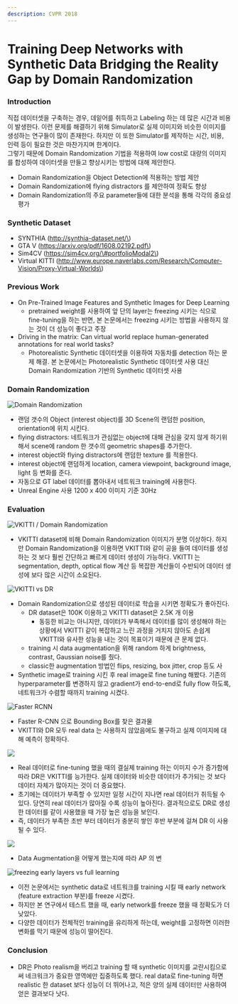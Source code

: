 ```yaml
---
description: CVPR 2018
---
```


# Training Deep Networks with Synthetic Data Bridging the Reality Gap by Domain Randomization

### Introduction

직접 데이터셋을 구축하는 경우, 데잍어를 취득하고 Labeling 하는 데 많은 시간과 비용이 발생한다. 이런 문제를 해결하기 위해 Simulator로 실제 이미지와 비슷한 이미지를 생성하는 연구들이 많이 존재한다. 하지만  이 또한 Simulator를 제작하는 시간, 비용, 인력 등이 필요한 것은 마찬가지며 한계이다.  
그렇기 때문에 Domain Randomization 기법을 적용하여 low cost로 대량의 이미지를 합성하여 데이터셋을 만들고 향상시키는 방법에 대해 제안한다.

* Domain Randomization을 Object Detection에 적용하는 방법 제안
* Domain Randomization에 flying distractors 를 제안하여 정확도 향상
* Domain Randomization의 주요 parameter들에 대한 분석을 통해 각각의 중요성 평가

### Synthetic Dataset

* SYNTHIA \(http://synthia-dataset.net/\)
* GTA V \(https://arxiv.org/pdf/1608.02192.pdf\)
* Sim4CV \(https://sim4cv.org/\#portfolioModal2\)
* Virtual KITTI \(http://www.europe.naverlabs.com/Research/Computer-Vision/Proxy-Virtual-Worlds\)

### Previous Work

* On Pre-Trained Image Features and Synthetic Images for Deep Learning
  * pretrained weight를 사용하여 앞 단의 layer는 freezing 시키는 식으로 fine-tuning을 하는 반면, 본 논문에서는 freezing 시키는 방법을 사용하지 않는 것이 더 성능이 좋다고 주장
* Driving in the matrix: Can virtual world replace human-generated annotations for real world tasks?
  * Photorealistic Synthetic 데이터셋을 이용하여 자동차를 detection 하는 문제 해결. 본 논문에서는 Photorealistic Synthetic 데이터셋 사용 대신 Domain Randomization 기반의 Synthetic 데이터셋 사용

### Domain Randomization

![Domain Randomization](../.gitbook/assets/image%20%28363%29.png)

* 랜덤 갯수의 Object \(interest object\)를 3D Scene의 랜덤한 position, orientation에 위치 시킨다.
* flying distractors: 네트워크가 관심없는 object에 대해 관심을 갖지 않게 하기위해서 scene에 random 한 갯수의 geometric shapes를 추가한다.
* interest object와 flying distractors에 랜덤한 texture 를 적용한다.
* interest object에 랜덤하게 location, camera viewpoint, background image, light 등 변화를 준다.
* 자동으로 GT label 데이터를 뽑아내서 네트워크 training에 사용한다.
* Unreal Engine 사용 1200 x 400 이미지 기준 30Hz

### Evaluation

![VKITTI / Domain Randomization](../.gitbook/assets/image%20%28368%29.png)

* VKITTI dataset에 비해 Domain Randomization 이미지가 분명 이상하다. 하지만 Domain Randomization을 이용하면 VKITTI와 같이 공을 들여 데이터를 생성하는 것 보다 훨씬 간단하고 빠르게 데이터 생성이 가능하다. VKITTI 는 segmentation, depth, optical flow 계산 등 복잡한 계산들이 수반되어 데이터 생성에 보다 많은 시간이 소요된다. 

![VKITTI vs DR](../.gitbook/assets/image%20%28297%29.png)

* Domain Randomization으로 생성된 데이터로 학습을 시키면 정확도가 좋아진다. 
  * DR dataset은 100K 이용하고 VKITTI dataset은 2.5K 개 이용
    * 동등한 비교는 아니지만, 데이터가 부족해서 데이터를 많이 생성해야 하는 상황에서 VKITTI 같이 복잡하고 느린  과정을 거치지 않아도 손쉽게 VKITTI와 유사한 성능을 내는 것이 목표이기 때문에 큰 문제 없다.
  * training 시 data augmentation을 위해 random 하게 brightness, contrast, Gaussian noise를 줬다.
  * classic한 augmentation 방법인 flips, resizing, box jitter, crop 등도 사 
* Synthetic image로 training 시킨 후 real image로 fine tuning 해봤다. 기존의 hyperparameter를 변경하지 않고 gradient가 end-to-end로 fully flow 하도록, 네트워크가 수렴할 때까지 training 시켰다. 

![Faster RCNN](../.gitbook/assets/image%20%2864%29.png)

* Faster R-CNN 으로 Bounding Box를 찾은 결과물
* VKITTI와 DR 모두 real data 는 사용하지 않았음에도 불구하고 실제 이미지에 대해 예측이 정확하다.

![](../.gitbook/assets/image%20%28145%29.png)

* Real 데이터로 fine-tuning 했을 때의 결실제 training 하는 이미지 수가 증가함에 따라 DR은 VKITTI를 능가한다. 실제 데이터와 비슷한 데이터가 추가되는 것 보다 데이터 자체가 많아지는 것이 더 중요했다. 
* 초기에는 데이터가 부족할 수 있지만 일정 시간이 지나면 real 데이터가 취득될 수 있다. 당연히 real 데이터가 많아질 수록 성능이 높아진다. 결과적으로도 DR로 생성한 데이터를 같이 사용했을 때 가장 높은 성능을 보인다.
* 즉, 데이터가 부족한 초반 부터 데이터가 충분히 쌓인 후반 부분에 걸쳐 DR 이 사용될 수 있다.

![](../.gitbook/assets/image%20%28360%29.png)

* Data Augmentation을 어떻게 했는지에 따라 AP 의 변

![freezing early layers vs full learning](../.gitbook/assets/image%20%28327%29.png)

* 이전 논문에서는 synthetic data로 네트워크를 training 시킬 때 early network \(feature extraction 부분\)를 freeze 시켰다. 
* 하지만 본 연구에서 테스트 했을 때, early network를 freeze 했을 때 정확도가 더 낮았다. 
* 다양한 데이터가 전체적인 training을 유리하게 하는데, weight를 고정하면 이러한 변화를 막기 때문에 성능이 떨어진다.

### Conclusion

* DR은 Photo realism을 버리고 training 할 때 synthetic 이미지를 교란시킴으로써 네크워크가 중요한 영역에만 집중하도록 했다. real data로 fine-tuning 하면 realistic 한 dataset 보다 성능이 더 뛰어나고, 적은 양의 실제 데이터만 사용하여 얻은 결과보다 낫다.

